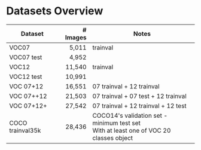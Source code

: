 # Datasets Overview

Dataset | # Images | Notes
---------|----------:|---------
 VOC07 | 5,011 | trainval
 VOC07 test | 4,952 | 
 VOC12  | 11,540 | trainval
 VOC12 test | 10,991 | 
 VOC 07+12| 16,551 | 07 trainval + 12 trainval
 VOC 07++12| 21,503 | 07 trainval + 07 test + 12 trainval
 VOC 07+12+| 27,542 | 07 trainval + 12 trainval + 12 test
 COCO trainval35k| 28,436| COCO14's validation set - minimum test set <br> With at least one of VOC 20 classes object